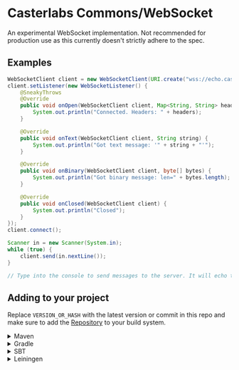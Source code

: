 # Casterlabs Commons/WebSocket

An experimental WebSocket implementation. Not recommended for production use as this currently doesn't strictly adhere to the spec.

## Examples

```java
WebSocketClient client = new WebSocketClient(URI.create("wss://echo.casterlabs.co"));
client.setListener(new WebSocketListener() {
    @SneakyThrows
    @Override
    public void onOpen(WebSocketClient client, Map<String, String> headers, @Nullable String acceptedProtocol) {
        System.out.println("Connected. Headers: " + headers);
    }

    @Override
    public void onText(WebSocketClient client, String string) {
        System.out.println("Got text message: '" + string + "'");
    }

    @Override
    public void onBinary(WebSocketClient client, byte[] bytes) {
        System.out.println("Got binary message: len=" + bytes.length);
    }

    @Override
    public void onClosed(WebSocketClient client) {
        System.out.println("Closed");
    }
});
client.connect();

Scanner in = new Scanner(System.in);
while (true) {
    client.send(in.nextLine());
}

// Type into the console to send messages to the server. It will echo them back :^)
```

## Adding to your project

Replace `VERSION_OR_HASH` with the latest version or commit in this repo and make sure to add the [Repository](https://github.com/Casterlabs/Commons#Repository) to your build system.

<details>
  <summary>Maven</summary>
  
  ```xml
    <dependency>
        <groupId>co.casterlabs.commons</groupId>
        <artifactId>websocket</artifactId>
        <version>VERSION_OR_HASH</version>
    </dependency>
  ```
</details>

<details>
  <summary>Gradle</summary>
  
  ```gradle
	dependencies {
        implementation 'co.casterlabs.commons:websocket:VERSION_OR_HASH'
	}
  ```
</details>

<details>
  <summary>SBT</summary>
  
  ```
libraryDependencies += "co.casterlabs.commons" % "websocket" % "VERSION_OR_HASH"
  ```
</details>

<details>
  <summary>Leiningen</summary>
  
  ```
:dependencies [[co.casterlabs.commons/websocket "VERSION_OR_HASH"]]	
  ```
</details>
